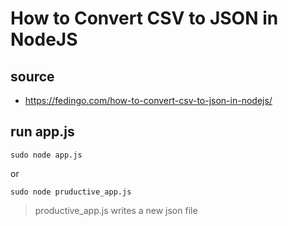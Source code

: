 # How to Convert CSV to JSON in NodeJS

## source

- https://fedingo.com/how-to-convert-csv-to-json-in-nodejs/

## run app.js

```
sudo node app.js
```
or 
```
sudo node pruductive_app.js
```

> productive_app.js writes a new json file 
